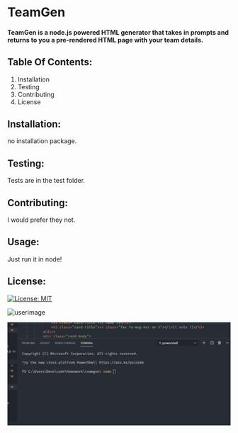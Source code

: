 # TeamGen 
#### TeamGen is a node.js powered HTML generator that takes in prompts and returns to you a pre-rendered HTML page with your team details. 

## Table Of Contents:
  1. Installation 
  2. Testing 
  3. Contributing
  4. License 
## Installation: 
 no installation package. 

## Testing: 
 Tests are in the test folder. 
## Contributing: 
 I would prefer they not. 
## Usage: 
Just run it in node! 

## License: 
 [![License: MIT](https://img.shields.io/badge/License-MIT-yellow.svg)](https://opensource.org/licenses/MIT) 

![userimage](https://avatars0.githubusercontent.com/u/8218186?v=4)

![userimage](./teamgen.gif)